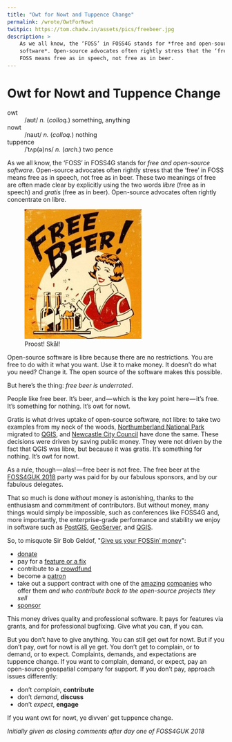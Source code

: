 ```yaml
---
title: "Owt for Nowt and Tuppence Change"
permalink: /wrote/OwtForNowt
twitpic: https://tom.chadw.in/assets/pics/freebeer.jpg
description: >
    As we all know, the ‘FOSS’ in FOSS4G stands for *free and open-source 
    software*. Open-source advocates often rightly stress that the ‘free’ in 
    FOSS means free as in speech, not free as in beer.
---
```


# Owt for Nowt and Tuppence Change

<dl>
    <dt>owt</dt><dd>/aʊt/ <em>n.</em> (<em>colloq.</em>) something, anything</dd>
    <dt>nowt</dt><dd>/naʊt/ <em>n.</em> (<em>colloq.</em>) nothing</dd>
    <dt>tuppence</dt><dd>/ˈtʌp(ə)ns/ <em>n.</em> (<em>arch.</em>) two pence</dd>
</dl>

As we all know, the ‘FOSS’ in FOSS4G stands for *free and open-source 
software*. Open-source advocates often rightly stress that the ‘free’ in FOSS 
means free as in speech, not free as in beer. These two meanings of free are 
often made clear by explicitly using the two words *libre* (free as in speech) 
and *gratis* (free as in beer). Open-source advocates often rightly 
concentrate on libre.

<figure class="floatright">
<img src="/assets/pics/freebeer.jpg" alt="Free beer!" />
<figcaption>Proost! Skål!</figcaption>
</figure>

Open-source software is libre because there are no restrictions. You are free 
to do with it what you want. Use it to make money. It doesn’t do what you 
need? Change it. The open source of the software makes this possible.

But here’s the thing: *free beer is underrated*.

People like free beer. It’s beer, and — which is the key point here — it’s 
free. It’s something for nothing. It’s owt for nowt.

Gratis is what drives uptake of open-source software, not libre: to take two 
examples from my neck of the woods, 
[Northumberland National Park](https://www.northumberlandnationalpark.org.uk/) 
migrated to [QGIS](https://www.qgis.org/), and 
[Newcastle City Council](https://www.newcastle.gov.uk/) have done the same. 
These decisions were driven by saving public money. They were not driven by 
the fact that QGIS was libre, but because it was gratis. It’s something for 
nothing. It’s owt for nowt.

As a rule, though — alas! — free beer is not free. The free beer at the 
[FOSS4GUK 2018](http://uk.osgeo.org/foss4guk2018/) party was paid for by our 
fabulous sponsors, and by our fabulous delegates.

That so much is done *without* money is astonishing, thanks to the enthusiasm 
and commitment of contributors. But without money, many things would simply be 
impossible, such as conferences like FOSS4G and, more importantly, the 
enterprise-grade performance and stability we enjoy in software such as 
[PostGIS](http://postgis.net/), [GeoServer](http://geoserver.org/), and 
[QGIS](https://www.qgis.org/).

So, to misquote Sir Bob Geldof, 
"[Give us your FOSSin’ money](https://en.wikipedia.org/wiki/Bob_Geldof#Live_Aid)":

- [donate](https://qgis.org/en/site/getinvolved/donations.html)
- pay for a [feature or a fix](https://www.geo-solutions.it/offer/geoserver-support/)
- contribute to a [crowdfund](https://www.lutraconsulting.co.uk/crowdfunding/more-qgis-3d/)
- become a [patron](https://www.patreon.com/reginaobe)
- take out a support contract with one of the 
[amazing](https://www.lutraconsulting.co.uk/qgissupport/) 
[companies](https://astuntechnology.com/services/#open-source-support) who 
offer them *and who contribute back to the open-source projects they sell*
- [sponsor](https://www.osgeo.org/about/how-to-become-a-sponsor/)

This money drives quality and professional software. It pays for features via 
grants, and for professional bugfixing. Give what you can, if you can.

But you don’t have to give anything. You can still get owt for nowt. But if 
you don’t pay, owt for nowt is all ye get. You don’t get to complain, or to 
demand, or to expect. Complaints, demands, and expectations are tuppence 
change. If you want to complain, demand, or expect, pay an open-source 
geospatial company for support. If you don’t pay, approach issues differently:

- don’t *complain*, **contribute**
- don’t *demand*, **discuss**
- don’t *expect*, **engage**

If you want owt for nowt, ye divven’ get tuppence change.

<p style="text-indent: 0;"><em>Initially given as closing comments after day 
one of FOSS4GUK 2018</em></p>
